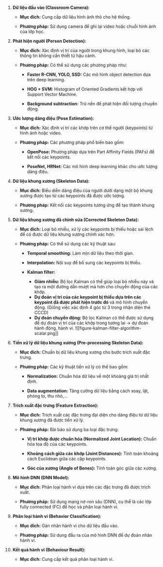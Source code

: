 1. **Dữ liệu đầu vào (Classroom Camera):**
    
    - **Mục đích:** Cung cấp dữ liệu hình ảnh thô cho hệ thống.
        
    - **Phương pháp:** Sử dụng camera để ghi lại video hoặc chuỗi hình ảnh của lớp học.
        
2. **Phát hiện người (Person Detection):**
    
    - **Mục đích:** Xác định vị trí của người trong khung hình, loại bỏ các thông tin không cần thiết từ hậu cảnh.
        
    - **Phương pháp:** Có thể sử dụng các phương pháp như:
        
        - **Faster R-CNN, YOLO, SSD:** Các mô hình object detection dựa trên deep learning.
            
        - **HOG + SVM:** Histogram of Oriented Gradients kết hợp với Support Vector Machine.
            
        - **Background subtraction:** Trừ nền để phát hiện đối tượng chuyển động.
            
3. **Ước lượng dáng điệu (Pose Estimation):**
    
    - **Mục đích:** Xác định vị trí các khớp trên cơ thể người (keypoints) từ hình ảnh hoặc video.
        
    - **Phương pháp:** Các phương pháp phổ biến bao gồm:
        
        - **OpenPose:** Phương pháp dựa trên Part Affinity Fields (PAFs) để kết nối các keypoints.
            
        - **PoseNet, HRNet:** Các mô hình deep learning khác cho ước lượng dáng điệu.
            
4. **Dữ liệu khung xương (Skeleton Data):**
    
    - **Mục đích:** Biểu diễn dáng điệu của người dưới dạng một bộ khung xương được tạo từ các keypoints đã được ước lượng.
        
    - **Phương pháp:** Kết nối các keypoints tương ứng để tạo thành khung xương.
        
5. **Dữ liệu khung xương đã chỉnh sửa (Corrected Skeleton Data):**
    
    - **Mục đích:** Loại bỏ nhiễu, xử lý các keypoints bị thiếu hoặc sai lệch để có được dữ liệu khung xương chính xác hơn.
        
    - **Phương pháp:** Có thể sử dụng các kỹ thuật sau:
        
        - **Temporal smoothing:** Làm mịn dữ liệu theo thời gian.
            
        - **Interpolation:** Nội suy để bổ sung các keypoints bị thiếu.
	    - **Kalman filter:**
		    - **Giảm nhiễu:** Bộ lọc Kalman có thể giúp loại bỏ nhiễu này và tạo ra một đường dẫn mượt mà hơn cho chuyển động của các khớp.
		    - **Dự đoán vị trí của các keypoint bị thiếu dựa trên các keypoint đã được phát hiện trước đó** và mô hình chuyển động. (Giống việc xác định 4 góc từ 3 trong nhận diện thẻ CCCD)
		    - **Dự đoán chuyển động:** Bộ lọc Kalman có thể được sử dụng để dự đoán vị trí của các khớp trong tương lai -> dự đoán hành động, hành vi.
            ![[figure-kalman-filter-algorithm-scalar.png]]
6. **Tiền xử lý dữ liệu khung xương (Pre-processing Skeleton Data):**
    
    - **Mục đích:** Chuẩn bị dữ liệu khung xương cho bước trích xuất đặc trưng.
        
    - **Phương pháp:** Các kỹ thuật tiền xử lý có thể bao gồm:
        
        - **Normalization:** Chuẩn hóa dữ liệu về một khoảng giá trị nhất định.
            
        - **Data augmentation:** Tăng cường dữ liệu bằng cách xoay, lật, phóng to, thu nhỏ,...
            
7. **Trích xuất đặc trưng (Feature Extraction):**
    
    - **Mục đích:** Trích xuất các đặc trưng đại diện cho dáng điệu từ dữ liệu khung xương đã được tiền xử lý.
        
    - **Phương pháp:** Bài báo sử dụng ba loại đặc trưng:
        
        - **Vị trí khớp được chuẩn hóa (Normalized Joint Location):** Chuẩn hóa tọa độ của các keypoints.
            
        - **Khoảng cách giữa các khớp (Joint Distances):** Tính toán khoảng cách Euclidean giữa các cặp keypoints.
            
        - **Góc của xương (Angle of Bones):** Tính toán góc giữa các xương.
            
8. **Mô hình DNN (DNN Model):**
    
    - **Mục đích:** Phân loại hành vi dựa trên các đặc trưng đã được trích xuất.
        
    - **Phương pháp:** Sử dụng mạng nơ-ron sâu (DNN), cụ thể là các lớp fully connected (FC) để học và phân loại hành vi.
        
9. **Phân loại hành vi (Behavior Classification):**
    
    - **Mục đích:** Gán nhãn hành vi cho dữ liệu đầu vào.
        
    - **Phương pháp:** Sử dụng đầu ra của mô hình DNN để dự đoán nhãn hành vi.
        
10. **Kết quả hành vi (Behaviour Result):**
    
    - **Mục đích:** Cung cấp kết quả phân loại hành vi.


